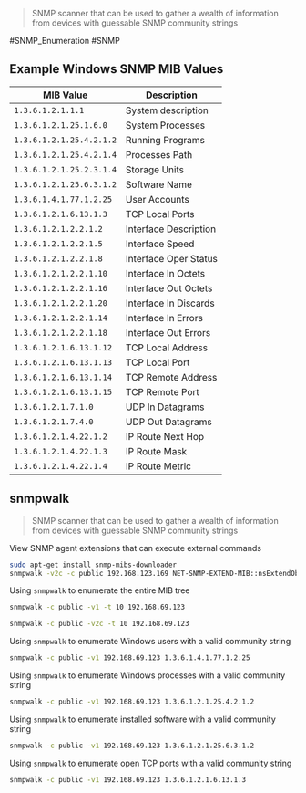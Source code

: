 > SNMP scanner that can be used to gather a wealth of information from devices with guessable SNMP community strings


#SNMP_Enumeration #SNMP

## Example Windows SNMP MIB Values

| MIB Value                | Description               |
|--------------------------|---------------------------|
| `1.3.6.1.2.1.1.1`       | System description          |
| `1.3.6.1.2.1.25.1.6.0`   | System Processes          |
| `1.3.6.1.2.1.25.4.2.1.2` | Running Programs          |
| `1.3.6.1.2.1.25.4.2.1.4` | Processes Path            |
| `1.3.6.1.2.1.25.2.3.1.4` | Storage Units             |
| `1.3.6.1.2.1.25.6.3.1.2` | Software Name             |
| `1.3.6.1.4.1.77.1.2.25`  | User Accounts             |
| `1.3.6.1.2.1.6.13.1.3`   | TCP Local Ports           |
| `1.3.6.1.2.1.2.2.1.2`    | Interface Description     |
| `1.3.6.1.2.1.2.2.1.5`    | Interface Speed           |
| `1.3.6.1.2.1.2.2.1.8`    | Interface Oper Status      |
| `1.3.6.1.2.1.2.2.1.10`   | Interface In Octets       |
| `1.3.6.1.2.1.2.2.1.16`   | Interface Out Octets      |
| `1.3.6.1.2.1.2.2.1.20`   | Interface In Discards     |
| `1.3.6.1.2.1.2.2.1.14`   | Interface In Errors       |
| `1.3.6.1.2.1.2.2.1.18`   | Interface Out Errors      |
| `1.3.6.1.2.1.6.13.1.12`  | TCP Local Address         |
| `1.3.6.1.2.1.6.13.1.13`  | TCP Local Port            |
| `1.3.6.1.2.1.6.13.1.14`  | TCP Remote Address        |
| `1.3.6.1.2.1.6.13.1.15`  | TCP Remote Port           |
| `1.3.6.1.2.1.7.1.0`      | UDP In Datagrams          |
| `1.3.6.1.2.1.7.4.0`      | UDP Out Datagrams         |
| `1.3.6.1.2.1.4.22.1.2`   | IP Route Next Hop         |
| `1.3.6.1.2.1.4.22.1.3`   | IP Route Mask             |
| `1.3.6.1.2.1.4.22.1.4`   | IP Route Metric           |

## snmpwalk
> SNMP scanner that can be used to gather a wealth of information from devices with guessable SNMP community strings

View SNMP agent extensions that can execute external commands
```bash
sudo apt-get install snmp-mibs-downloader 
snmpwalk -v2c -c public 192.168.123.169 NET-SNMP-EXTEND-MIB::nsExtendObjects
```

Using `snmpwalk` to enumerate the entire MIB tree
```bash
snmpwalk -c public -v1 -t 10 192.168.69.123
```
```bash
snmpwalk -c public -v2c -t 10 192.168.69.123
```

Using `snmpwalk` to enumerate Windows users with a valid community string
```bash
snmpwalk -c public -v1 192.168.69.123 1.3.6.1.4.1.77.1.2.25
```

Using `snmpwalk` to enumerate Windows processes with a valid community string
```bash
snmpwalk -c public -v1 192.168.69.123 1.3.6.1.2.1.25.4.2.1.2
```

Using `snmpwalk` to enumerate installed software with a valid community string
```bash
snmpwalk -c public -v1 192.168.69.123 1.3.6.1.2.1.25.6.3.1.2
```

Using `snmpwalk` to enumerate open TCP ports with a valid community string
```bash
snmpwalk -c public -v1 192.168.69.123 1.3.6.1.2.1.6.13.1.3
```
